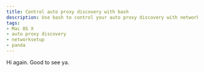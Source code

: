 ```yaml
---
title: Control auto proxy discovery with bash
description: Use bash to control your auto proxy discovery with networksetup
tags:
- Mac OS X
- auto proxy discovery
- networksetup
- panda
---
```


Hi again. Good to see ya.
